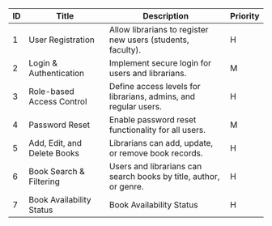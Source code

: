 | ID | Title               | Description                                     | Priority |
|----|----------------------|-------------------------------------------------|----------|
| 1  | User Registration    | Allow librarians to register new users (students, faculty).    | H  |
| 2  | Login & Authentication       | Implement secure login for users and librarians.  | M  |
| 3  | Role-based Access Control|  Define access levels for librarians, admins, and regular users.| H  |
|  4|  Password Reset| Enable password reset functionality for all users.|M|
|5|Add, Edit, and Delete Books|Librarians can add, update, or remove book records.|H|
|6|Book Search & Filtering|Users and librarians can search books by title, author, or genre.|H|
|7|Book Availability Status|Book Availability Status|H|

